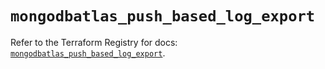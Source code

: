 # `mongodbatlas_push_based_log_export`

Refer to the Terraform Registry for docs: [`mongodbatlas_push_based_log_export`](https://registry.terraform.io/providers/mongodb/mongodbatlas/1.16.0/docs/resources/push_based_log_export).
